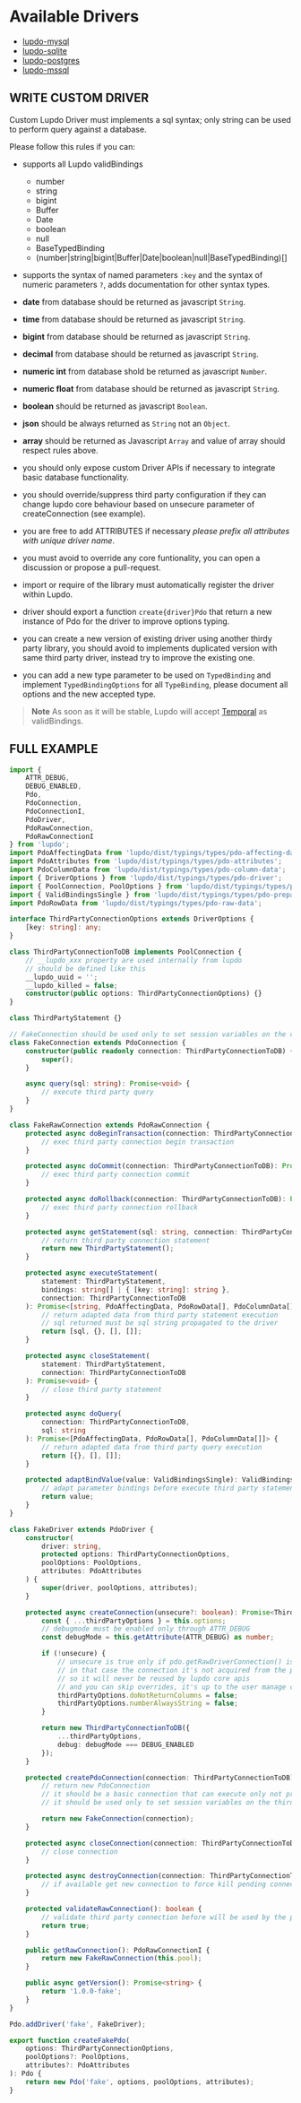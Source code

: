 # Available Drivers

- [lupdo-mysql](https://www.npmjs.com/package/lupdo-mysql)
- [lupdo-sqlite](https://www.npmjs.com/package/lupdo-sqlite)
- [lupdo-postgres](https://www.npmjs.com/package/lupdo-postgres)
- [lupdo-mssql](https://www.npmjs.com/package/lupdo-mssql)

## WRITE CUSTOM DRIVER

Custom Lupdo Driver must implements a sql syntax; only string can be used to perform query against a database.

Please follow this rules if you can:

- supports all Lupdo validBindings

  - number
  - string
  - bigint
  - Buffer
  - Date
  - boolean
  - null
  - BaseTypedBinding
  - (number|string|bigint|Buffer|Date|boolean|null|BaseTypedBinding)[]

- supports the syntax of named parameters `:key` and the syntax of numeric parameters `?`, adds documentation for other syntax types.

- **date** from database should be returned as javascript `String`.
- **time** from database should be returned as javascript `String`.
- **bigint** from database should be returned as javascript `String`.
- **decimal** from database should be returned as javascript `String`.
- **numeric int** from database shold be returned as javascript `Number`.
- **numeric float** from database should be returned as javascript `String`.
- **boolean** should be returned as javascript `Boolean`.
- **json** should be always returned as `String` not an `Object`.
- **array** should be returned as Javascript `Array` and value of array should respect rules above.

- you should only expose custom Driver APIs if necessary to integrate basic database functionality.
- you should override/suppress third party configuration if they can change lupdo core behaviour based on unsecure parameter of createConnection (see example).
- you are free to add ATTRIBUTES if necessary _please prefix all attributes with unique driver name_.
- you must avoid to override any core funtionality, you can open a discussion or propose a pull-request.
- import or require of the library must automatically register the driver within Lupdo.
- driver should export a function `create{driver}Pdo` that return a new instance of Pdo for the driver to improve options typing.
- you can create a new version of existing driver using another thirdy party library, you should avoid to implements duplicated version with same third party driver, instead try to improve the existing one.
- you can add a new type parameter to be used on `TypedBinding` and implement `TypedBindingOptions` for all `TypeBinding`, please document all options and the new accepted type.

> **Note**
> As soon as it will be stable, Lupdo will accept [Temporal](https://tc39.es/proposal-temporal/docs/) as validBindings.

## FULL EXAMPLE

```ts
import {
    ATTR_DEBUG,
    DEBUG_ENABLED,
    Pdo,
    PdoConnection,
    PdoConnectionI,
    PdoDriver,
    PdoRawConnection,
    PdoRawConnectionI
} from 'lupdo';
import PdoAffectingData from 'lupdo/dist/typings/types/pdo-affecting-data';
import PdoAttributes from 'lupdo/dist/typings/types/pdo-attributes';
import PdoColumnData from 'lupdo/dist/typings/types/pdo-column-data';
import { DriverOptions } from 'lupdo/dist/typings/types/pdo-driver';
import { PoolConnection, PoolOptions } from 'lupdo/dist/typings/types/pdo-pool';
import { ValidBindingsSingle } from 'lupdo/dist/typings/types/pdo-prepared-statement';
import PdoRowData from 'lupdo/dist/typings/types/pdo-raw-data';

interface ThirdPartyConnectionOptions extends DriverOptions {
    [key: string]: any;
}

class ThirdPartyConnectionToDB implements PoolConnection {
    // __lupdo_xxx property are used internally from lupdo
    // should be defined like this
    __lupdo_uuid = '';
    __lupdo_killed = false;
    constructor(public options: ThirdPartyConnectionOptions) {}
}

class ThirdPartyStatement {}

// FakeConnection should be used only to set session variables on the connection before it gets used.
class FakeConnection extends PdoConnection {
    constructor(public readonly connection: ThirdPartyConnectionToDB) {
        super();
    }

    async query(sql: string): Promise<void> {
        // execute third party query
    }
}

class FakeRawConnection extends PdoRawConnection {
    protected async doBeginTransaction(connection: ThirdPartyConnectionToDB): Promise<void> {
        // exec third party connection begin transaction
    }

    protected async doCommit(connection: ThirdPartyConnectionToDB): Promise<void> {
        // exec third party connection commit
    }

    protected async doRollback(connection: ThirdPartyConnectionToDB): Promise<void> {
        // exec third party connection rollback
    }

    protected async getStatement(sql: string, connection: ThirdPartyConnectionToDB): Promise<ThirdPartyStatement> {
        // return third party connection statement
        return new ThirdPartyStatement();
    }

    protected async executeStatement(
        statement: ThirdPartyStatement,
        bindings: string[] | { [key: string]: string },
        connection: ThirdPartyConnectionToDB
    ): Promise<[string, PdoAffectingData, PdoRowData[], PdoColumnData[]]> {
        // return adapted data from third party statement execution
        // sql returned must be sql string propagated to the driver
        return [sql, {}, [], []];
    }

    protected async closeStatement(
        statement: ThirdPartyStatement,
        connection: ThirdPartyConnectionToDB
    ): Promise<void> {
        // close third party statement
    }

    protected async doQuery(
        connection: ThirdPartyConnectionToDB,
        sql: string
    ): Promise<[PdoAffectingData, PdoRowData[], PdoColumnData[]]> {
        // return adapted data from third party query execution
        return [{}, [], []];
    }

    protected adaptBindValue(value: ValidBindingsSingle): ValidBindingsSingle {
        // adapt parameter bindings before execute third party statement
        return value;
    }
}

class FakeDriver extends PdoDriver {
    constructor(
        driver: string,
        protected options: ThirdPartyConnectionOptions,
        poolOptions: PoolOptions,
        attributes: PdoAttributes
    ) {
        super(driver, poolOptions, attributes);
    }

    protected async createConnection(unsecure?: boolean): Promise<ThirdPartyConnectionToDB> {
        const { ...thirdPartyOptions } = this.options;
        // debugmode must be enabled only through ATTR_DEBUG
        const debugMode = this.getAttribute(ATTR_DEBUG) as number;

        if (!unsecure) {
            // unsecure is true only if pdo.getRawDriverConnection() is called
            // in that case the connection it's not acquired from the pool
            // so it will never be reused by lupdo core apis
            // and you can skip overrides, it's up to the user manage connection
            thirdPartyOptions.doNotReturnColumns = false;
            thirdPartyOptions.numberAlwaysString = false;
        }

        return new ThirdPartyConnectionToDB({
            ...thirdPartyOptions,
            debug: debugMode === DEBUG_ENABLED
        });
    }

    protected createPdoConnection(connection: ThirdPartyConnectionToDB): PdoConnectionI {
        // return new PdoConnection
        // it should be a basic connection that can execute only not prepared sql
        // it should be used only to set session variables on the third party connection before it gets used.

        return new FakeConnection(connection);
    }

    protected async closeConnection(connection: ThirdPartyConnectionToDB): Promise<void> {
        // close connection
    }

    protected async destroyConnection(connection: ThirdPartyConnectionToDB): Promise<void> {
        // if available get new connection to force kill pending connection
    }

    protected validateRawConnection(): boolean {
        // validate third party connection before will be used by the pool
        return true;
    }

    public getRawConnection(): PdoRawConnectionI {
        return new FakeRawConnection(this.pool);
    }

    public async getVersion(): Promise<string> {
        return '1.0.0-fake';
    }
}

Pdo.addDriver('fake', FakeDriver);

export function createFakePdo(
    options: ThirdPartyConnectionOptions,
    poolOptions?: PoolOptions,
    attributes?: PdoAttributes
): Pdo {
    return new Pdo('fake', options, poolOptions, attributes);
}
```
